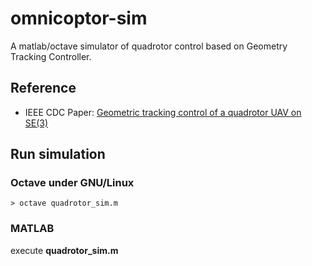 # omnicoptor-sim

A matlab/octave simulator of quadrotor control based on Geometry Tracking Controller.

## Reference

* IEEE CDC Paper: [Geometric tracking control of a quadrotor UAV on SE(3)](https://ieeexplore.ieee.org/document/5717652)

## Run simulation

### Octave under GNU/Linux

```
> octave quadrotor_sim.m
```

### MATLAB

execute **quadrotor_sim.m**
